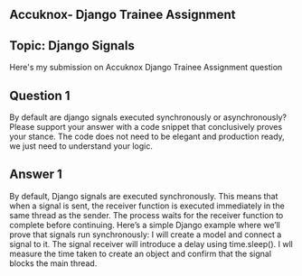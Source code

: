 ## Accuknox- Django Trainee Assignment 
## Topic: Django Signals
Here's my submission on Accuknox Django Trainee Assignment question 
## Question 1
By default are django signals executed synchronously or asynchronously? Please support your answer with a code snippet that conclusively proves your stance. The code does not need to be elegant and production ready, we just need to understand your logic.

## Answer 1
By default, Django signals are executed synchronously. This means that when a signal is sent, the receiver function is executed immediately in the same thread as the sender. The process waits for the receiver function to complete before continuing.
Here’s a simple Django example where we’ll prove that signals run synchronously:
I will create a model and connect a signal to it.
The signal receiver will introduce a delay using time.sleep().
I wll measure the time taken to create an object and confirm that the signal blocks the main thread.
